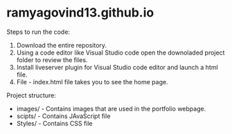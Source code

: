 # ramyagovind13.github.io

Steps to run the code:

1. Download the entire repository.
2. Using a code editor like Visual Studio code open the downoladed project folder to review the files.
3. Install liveserver plugin for Visual Studio code editor and launch a html file.
4. File - index.html file takes you to see the home page.

Project structure:

- images/ - Contains images that are used in the portfolio webpage.
- scipts/ - Contains JAvaScript file
- Styles/ - Contains CSS file
